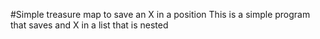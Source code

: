 #Simple treasure map to save an X in a position
This is a simple program that saves and X in a list that is nested